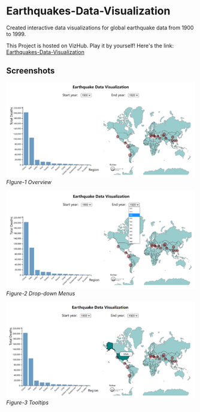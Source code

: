 # Earthquakes-Data-Visualization
Created interactive data visualizations for global earthquake data from 1900 to 1999.

This Project is hosted on VizHub. Play it by yourself! Here's the link: [Earthquakes-Data-Visualization](https://vizhub.com/Junying-Li/b7235be55f544d108affb47ca80fbb16?edit=files&file=index.html&mode=full)

## Screenshots

![overview](pic/overview.png)
*FIgure-1 Overview*

![dropdpwn](pic/dropdown.png)
*Figure-2 Drop-down Menus*

![tooltip](pic/tooltips.png)
*Figure-3 Tooltips*
